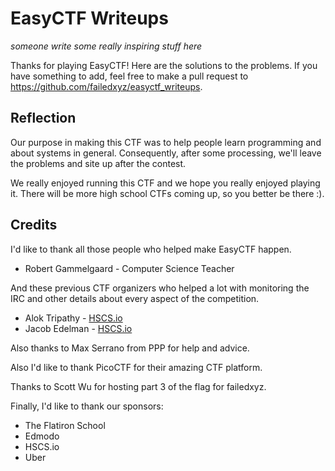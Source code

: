 # EasyCTF Writeups

*someone write some really inspiring stuff here*

Thanks for playing EasyCTF! Here are the solutions to the problems. If you have something to add, feel free to make a pull request to https://github.com/failedxyz/easyctf_writeups.

## Reflection

Our purpose in making this CTF was to help people learn programming and about systems in general. Consequently, after some processing, we'll leave the problems and site up after the contest.

We really enjoyed running this CTF and we hope you really enjoyed playing it. There will be more high school CTFs coming up, so you better be there :).

## Credits

I'd like to thank all those people who helped make EasyCTF happen.

* Robert Gammelgaard - Computer Science Teacher

And these previous CTF organizers who helped a lot with monitoring the IRC and other details about every aspect of the competition.

* Alok Tripathy - [HSCS.io](http://hscs.io)
* Jacob Edelman - [HSCS.io](http://hscs.io)

Also thanks to Max Serrano from PPP for help and advice.

Also I'd like to thank PicoCTF for their amazing CTF platform.

Thanks to Scott Wu for hosting part 3 of the flag for failedxyz.

Finally, I'd like to thank our sponsors:

* The Flatiron School
* Edmodo
* HSCS.io
* Uber
